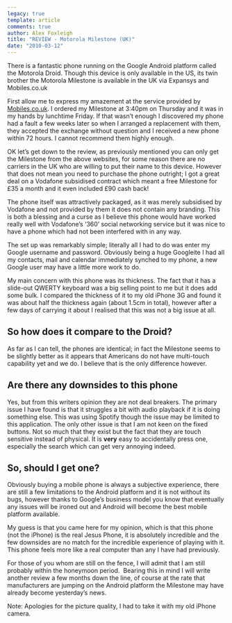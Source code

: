 ```yaml
---
legacy: true 
template: article 
comments: true 
author: Alex Foxleigh
title: "REVIEW - Motorola Milestone (UK)"
date: "2010-03-12"
---
```


There is a fantastic phone running on the Google Android platform called the Motorola Droid. Though this device is only available in the US, its twin brother the Motorola Milestone is available in the UK via Expansys and Mobiles.co.uk

First allow me to express my amazement at the service provided by [Mobiles.co.uk](http://www.mobiles.co.uk/). I ordered my Milestone at 3:40pm on Thursday and it was in my hands by lunchtime Friday. If that wasn’t enough I discovered my phone had a fault a few weeks later so when I arranged a replacement with them, they accepted the exchange without question and I received a new phone within 72 hours. I cannot recommend them highly enough.

OK let’s get down to the review, as previously mentioned you can only get the Milestone from the above websites, for some reason there are no carriers in the UK who are willing to put their name to this device. However that does not mean you need to purchase the phone outright; I got a great deal on a Vodafone subsidised contract which meant a free Milestone for £35 a month and it even included £90 cash back!

The phone itself was attractively packaged, as it was merely subsidised by Vodafone and not provided by them it does not contain any branding. This is both a blessing and a curse as I believe this phone would have worked really well with Vodafone’s ‘360’ social networking service but it was nice to have a phone which had not been interfered with in any way.

The set up was remarkably simple; literally all I had to do was enter my Google username and password. Obviously being a huge Googleite I had all my contacts, mail and calendar immediately synched to my phone, a new Google user may have a little more work to do.

My main concern with this phone was its thickness. The fact that it has a slide-out QWERTY keyboard was a big selling point to me but it does add some bulk. I compared the thickness of it to my old iPhone 3G and found it was about half the thickness again (about 1.5cm in total), however after a few days of carrying it about I realised that this was not a big issue at all.

## So how does it compare to the Droid?

As far as I can tell, the phones are identical; in fact the Milestone seems to be slightly better as it appears that Americans do not have multi-touch capability yet and we do. I believe that is the only difference however.

## Are there any downsides to this phone

Yes, but from this writers opinion they are not deal breakers. The primary issue I have found is that it struggles a bit with audio playback if it is doing something else. This was using Spotify though the issue may be limited to this application. The only other issue is that I am not keen on the fixed buttons. Not so much that they exist but the fact that they are touch sensitive instead of physical. It is **very** easy to accidentally press one, especially the search which can get very annoying indeed.

## So, should I get one?

Obviously buying a mobile phone is always a subjective experience, there are still a few limitations to the Android platform and it is not without its bugs, however thanks to Google’s business model you know that eventually any issues will be ironed out and Android will become the best mobile platform available.

My guess is that you came here for my opinion, which is that this phone (not the iPhone) is the real Jesus Phone, it is absolutely incredible and the few downsides are no match for the incredible experience of playing with it. This phone feels more like a real computer than any I have had previously.

For those of you whom are still on the fence, I will admit that I am still probably within the honeymoon period.  Bearing this in mind I will write another review a few months down the line, of course at the rate that manufacturers are jumping on the Android platform the Milestone may have already become yesterday’s news.

Note: Apologies for the picture quality, I had to take it with my old iPhone camera.

